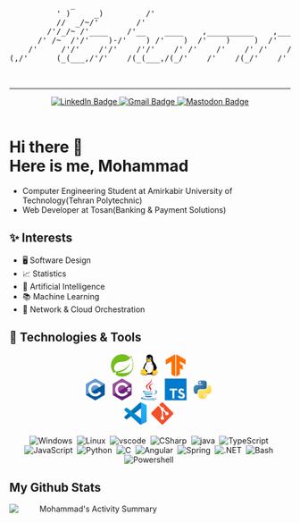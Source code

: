 <div align="center">
  <pre>
             _                                                                               
          ' )     _)         /'                                                          /'
          //  _/~/'        /'                                                          /'  
        /'/_/~ /'____    /'__    ____    ,__________    ,__________    ____    _____,/'    
      /' /~  /'/'    )-/'    ) /'    )  /'    )     )  /'    )     ) /'    ) /'    /'      
    /'     /'/'    /'/'    /'/'    /' /'    /'    /' /'    /'    /'/'    /'/'    /'        
(,/'      (_(___,/'/'    /(_(___,/(_/'    /'    /(_/'    /'    /(_(___,/(_(___,/(__        
                                                                                           
                                                                                           
                                                                                           
  </pre>
  <hr />
</div>
<div id="badges" align="center">
  <a href="https://www.linkedin.com/in/sfri-mhmd/">
    <img src="https://img.shields.io/badge/LinkedIn-blue?style=for-the-badge&logo=linkedin&logoColor=white" alt="LinkedIn Badge"/>
  </a>
  <a href="mailto:msafari8051@gmail.com">
    <img src="https://img.shields.io/badge/Gmail-red?style=for-the-badge&logo=Gmail&logoColor=white" alt="Gmail Badge"/>
  </a>
  <a href="https://mastodon.social/@sfri_mhmd">
    <img src="https://img.shields.io/badge/Mastodon-purple?style=for-the-badge&logo=mastodon&logoColor=white" alt="Mastodon Badge"/>
  </a>
  <br />
    <img src="https://komarev.com/ghpvc/?username=mohammad-safari" alt=""/>
</div>

# Hi there 👋 <br> Here is me, Mohammad
* Computer Engineering Student at Amirkabir University of Technology(Tehran Polytechnic)
* Web Developer at Tosan(Banking & Payment Solutions)

## ✨ Interests
* 🖥️ Software Design
* 📈 Statistics
* 🤖 Artificial Intelligence
* 📚 Machine Learning
* 🐳 Network & Cloud Orchestration 

## 🔧 Technologies & Tools

<div align="center">
  <img src="https://github.com/devicons/devicon/blob/master/icons/spring/spring-original.svg" title="Spring" alt="Spring" width="40" height="40"/>&nbsp;
  <img src="https://github.com/devicons/devicon/blob/master/icons/linux/linux-original.svg" title="Linux" alt="Linux" width="40" height="40"/>&nbsp;
  <img src="https://github.com/devicons/devicon/blob/master/icons/tensorflow/tensorflow-original.svg" title="Tensorflow" alt="Tensorflow" width="40" height="40"/>&nbsp;
  <br />
  <img src="https://github.com/devicons/devicon/blob/master/icons/c/c-original.svg" title="c" alt="c" width="40" height="40"/>&nbsp;
  <img src="https://github.com/devicons/devicon/blob/master/icons/csharp/csharp-original.svg" title="CSharp" alt="CSharp" width="40" height="40"/>&nbsp;
  <img src="https://github.com/devicons/devicon/blob/master/icons/java/java-original.svg" title="Java" alt="Java" width="40" height="40"/>&nbsp;
  <img src="https://github.com/devicons/devicon/blob/master/icons/typescript/typescript-original.svg" title="typescript" alt="typescript" width="40" height="40"/>&nbsp;
  <img src="https://github.com/devicons/devicon/blob/master/icons/python/python-original.svg" title="python" alt="python" width="40" height="40"/>&nbsp;
  <br />
  <img src="https://github.com/devicons/devicon/blob/master/icons/vscode/vscode-original.svg" title="vscode" alt="vscode" width="40" height="40"/>&nbsp;
  <img src="https://github.com/devicons/devicon/blob/master/icons/git/git-original.svg" title="git" alt="git" width="40" height="40"/>&nbsp;
  
  <br />
  <br />
</div>

<div align="center">
  <img src="https://img.shields.io/badge/OS-Windows-informational?style=flat&logo=windows&logoColor=white&color=2bbc8a" title="Windows" alt="Windows"/>&nbsp;
  <img src="https://img.shields.io/badge/OS-Linux-informational?style=flat&logo=linux&logoColor=white&color=2bbc8a" title="Linux" alt="Linux"/>&nbsp;
  <img src="https://img.shields.io/badge/Editor-Visual_Studio_Code-informational?style=flat&logo=visualstudiocode&logoColor=white&color=2bbc8a" title="vscode" alt="vscode"/>&nbsp;
  <img src="https://img.shields.io/badge/Code-C%23-informational?style=flat&logo=CSharp&logoColor=white&color=2bbc8a" title="CSharp" alt="CSharp"/>&nbsp;
  <img src="https://img.shields.io/badge/Code-Java-informational?style=flat&logo=java&logoColor=white&color=2bbc8a" title="java" alt="java"/>&nbsp;
  <img src="https://img.shields.io/badge/Code-TypeScript-informational?style=flat&logo=typescript&logoColor=white&color=2bbc8a" title="TypeScript" alt="TypeScript"/>&nbsp;
  <img src="https://img.shields.io/badge/Code-JavaScript-informational?style=flat&logo=javascript&logoColor=white&color=2bbc8a" title="JavaScript" alt="JavaScript"/>&nbsp;
  <img src="https://img.shields.io/badge/Code-Python-informational?style=flat&logo=python&logoColor=white&color=2bbc8a" title="Python" alt="Python"/>&nbsp;
  <img src="https://img.shields.io/badge/Code-C-informational?style=flat&logo=c&logoColor=white&color=2bbc8a" title="C" alt="C"/>&nbsp;
  <img src="https://img.shields.io/badge/Framework-Angular-informational?style=flat&logo=Angular&logoColor=white&color=2bbc8a" title="Angular" alt="Angular"/>&nbsp;
  <img src="https://img.shields.io/badge/Framework-Spring-informational?style=flat&logo=Spring&logoColor=white&color=2bbc8a" title="Spring" alt="Spring"/>&nbsp;
  <img src="https://img.shields.io/badge/Framework-.NET-informational?style=flat&logo=dotnet&logoColor=white&color=2bbc8a" title=".NET" alt=".NET"/>&nbsp;
  <img src="https://img.shields.io/badge/Shell-Bash-informational?style=flat&logo=gnu-bash&logoColor=white&color=2bbc8a" title="Bash" alt="Bash"/>&nbsp;
  <img src="https://img.shields.io/badge/Shell-Powershell-informational?style=flat&logo=powershell&logoColor=white&color=2bbc8a" title="Powershell" alt="Powershell"/>&nbsp;
</div>

## My Github Stats


<div align="center" style="display: flex;flex-wrap: wrap; align-items: center; align-content: center;">
<!--   <img alt="Mohammad's Top Languages" src="https://github-readme-stats.vercel.app/api/top-langs/?username=mohammad-safari&langs_count=8&layout=compact&theme=dark&hide_border=true" width="30%" height="200px"/>    -->
  <img alt="Mohammad's Activity Summary" src="https://github-profile-summary-cards.vercel.app/api/cards/profile-details?username=Mohammad-Safari&layout=compact&theme=dark&hide_border=true" width="60%" height="200px"/>
</div>

